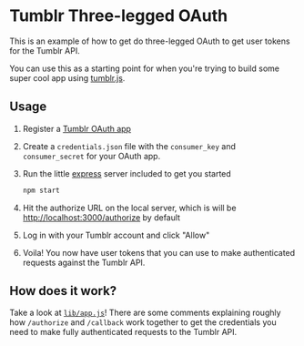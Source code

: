# Tumblr Three-legged OAuth

This is an example of how to get do three-legged OAuth to get user tokens for the Tumblr API.

You can use this as a starting point for when you're trying to build some super cool app using [tumblr.js](https://github.com/tumblr/tumblr.js).

## Usage

1. Register a [Tumblr OAuth app](https://www.tumblr.com/oauth/register)
2. Create a `credentials.json` file with the `consumer_key` and `consumer_secret` for your OAuth app.
3. Run the little [express](http://expressjs.com/) server included to get you started

    ```bash
    npm start
    ```
4. Hit the authorize URL on the local server, which is will be [http://localhost:3000/authorize](http://localhost:3000/authorize) by default
5. Log in with your Tumblr account and click "Allow"
6. Voila! You now have user tokens that you can use to make authenticated requests against the Tumblr API.

## How does it work?

Take a look at [`lib/app.js`](https://github.com/kmck/tumblr-oauth/blob/master/lib/app.js)! There are some comments explaining roughly how `/authorize` and `/callback` work together to get the credentials you need to make fully authenticated requests to the Tumblr API.
